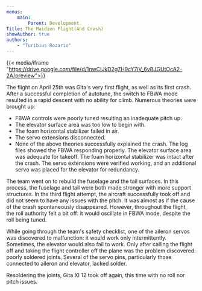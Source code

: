 ```yaml
---
menus:
    main:
        Parent: Development
Title: The Maidien Flight(And Crash)
showAuthor: true
authors:
    - "Turibius Rozario"
---
```


{{< media/iframe "https://drive.google.com/file/d/1nwCIJkD2g7H9cY7iV_6vBJGUtOcA2-2A/preview">}}

The flight on April 25th was Gita's very first flight, as well as its first crash. After a successful completion of autotune, the switch to FBWA mode resulted in a rapid descent with no ability for climb. Numerous theories were brought up:

- FBWA controls were poorly tuned resulting an inadequate pitch up.
- The elevator surface area was too low to begin with.
- The foam horizontal stabilizer failed in air.
- The servo extensions disconnected.
- None of the above theories successfully explained the crash. The log files showed the FBWA responding properly. The elevator surface area was adequate for takeoff. The foam horizontal stabilizer was intact after the crash. The servo extensions were verified working, and an additional servo was placed for the elevator for redundancy.

The team went on to rebuild the fuselage and the tail surfaces. In this process, the fuselage and tail were both made stronger with more support structures. In the third flight attempt, the aircraft successfully took off and did not seem to have any issues with the pitch. It was almost as if the cause of the crash spontaneously disappeared. However, throughout the flight, the roll authority felt a bit off: it would oscillate in FBWA mode, despite the roll being tuned.

While going through the team's safety checklist, one of the aileron servos was discovered to malfunction: it would work only intermittently. Sometimes, the elevator would also fail to work. Only after calling the flight off and taking the flight controller off the plane was the problem discovered: poorly soldered joints. Several of the servo pins, particularly those connected to aileron and elevator, lacked solder. 

Resoldering the joints, Gita XI 12 took off again, this time with no roll nor pitch issues.

